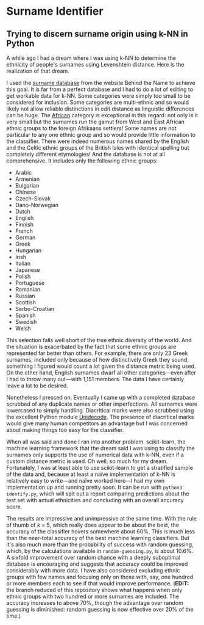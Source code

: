 # Surname Identifier
## Trying to discern surname origin using k-NN in Python

A while ago I had a dream where I was using k-NN to determine the ethnicity of
people's surnames using Levenshtein distance. Here is the realization of that
dream.

I used the [surname database](https://surnames.behindthename.com) from the
website Behind the Name to achieve this goal. It is far from a perfect
database and I had to do a lot of editing to get workable data for k-NN. Some
categories were simply too small to be considered for inclusion. Some
categories are multi-ethnic and so would likely not allow reliable distinctions
in edit distance as linguistic differences can be huge. The
[African](https://surnames.behindthename.com/names/usage/african) category is
exceptional in this regard: not only is it very small but the surnames run the
gamut from West and East African ethnic groups to the foreign Afrikaans
settlers! Some names are not particular to any one ethnic group and so would
provide little information to the classifier. There were indeed numerous names
shared by the English and the Celtic ethnic groups of the British Isles with
identical spelling but completely different etymologies! And the database is
not at all comprehensive. It includes only the following ethnic groups:

* Arabic
* Armenian
* Bulgarian
* Chinese
* Czech-Slovak
* Dano-Norwegian
* Dutch
* English
* Finnish
* French
* German
* Greek
* Hungarian
* Irish
* Italian
* Japanese
* Polish
* Portuguese
* Romanian
* Russian
* Scottish
* Serbo-Croatian
* Spanish
* Swedish
* Welsh

This selection falls well short of the true ethnic diversity of the world. And
the situation is exacerbated by the fact that some ethnic groups are
represented far better than others. For example, there are only 23 Greek
surnames, included only because of how distinctively Greek they sound,
something I figured would count a lot given the distance metric being used. On
the other hand, English surnames dwarf all other categories—even after I had to
throw many out—with 1,151 members. The data I have certainly leave a lot to be
desired.

Nonetheless I pressed on. Eventually I came up with a completed database
scrubbed of any duplicate names or other imperfections. All surnames were
lowercased to simply handling. Diacritical marks were also scrubbed using the
excellent Python module [Unidecode](https://pypi.org/project/Unidecode/). The
presence of diacritical marks would give many human competitors an advantage
but I was concerned about making things too easy for the classifier.

When all was said and done I ran into another problem. scikit-learn, the
machine learning framework that the dream said I was using to classify the
surnames only supports the use of numerical data with k-NN, even if a custom
distance metric is used. Oh well, so much for my dream. Fortunately, I was at
least able to use scikit-learn to get a stratified sample of the data and,
because at least a naïve implementation of k-NN is relatively easy to
write—and naïve worked here—I had my own implementation up and running pretty
soon. It can be run with `python3 identify.py`, which will spit out a report
comparing predictions about the test set with actual ethnicities and
concluding with an overall accuracy score.

The results are impressive and unimpressive at the same time. With the rule of
thumb of *k* = 5, which really does appear to be about the best, the accuracy
of the classifier hovers somewhere about 60%. This is much less than the
near-total accuracy of the best machine learning classifiers. But it's also
much more than the probability of success with random guessing, which, by the
calculations available in `random-guessing.py`, is about 10.6%. A sixfold
improvement over random chance with a deeply suboptimal database is
encouraging and suggests that accuracy could be improved considerably with
more data. I have also considered excluding ethnic groups with few names and
focusing only on those with, say, one hundred or more members each to see if
that would improve performance. (**EDIT:** the branch reduced of this
repository shows what happens when only ethnic groups with two hundred or more
surnames are included. The accuracy increases to above 70%, though the
advantage over random guessing is diminished: random guessing is now effective
over 20% of the time.)
